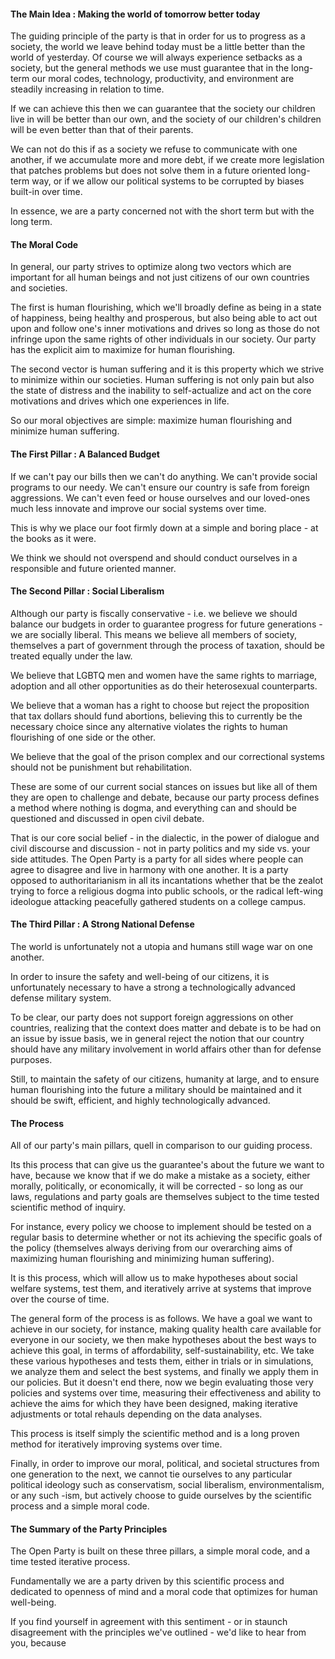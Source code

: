 #### The Main Idea : Making the world of tomorrow better today

The guiding principle of the party is that in order for us to progress as a society,
the world we leave behind today must be a little better than the world of yesterday.
Of course we will always experience setbacks as a society, but the general methods we use must guarantee that in
the long-term our moral codes, technology, productivity, and environment are steadily increasing in relation to time.

If we can achieve this then we can guarantee that the society our children live in will be better than our own, and the society of our children's children will be even better than that of their parents.

We can not do this if as a society we refuse to communicate with one another, if we accumulate more and more debt, if we create more legislation that patches problems but does not solve them in a future oriented long-term way, or if we allow our political systems to be corrupted by biases built-in over time.

In essence, we are a party concerned not with the short term but with the long term.


#### The Moral Code

In general, our party strives to optimize along two vectors which are important for all human beings and not just citizens of our own countries and societies.

The first is human flourishing, which we'll broadly define as being in a state of happiness, being healthy and prosperous, but also being able to act out upon and follow one's inner motivations and drives so long as those do not infringe upon the same rights of other individuals in our society. Our party has the explicit aim to maximize for human flourishing.

The second vector is human suffering and it is this property which we strive to minimize within our societies. Human suffering is not only pain but also the state of distress and the inability to self-actualize and act on the core motivations and drives which one experiences in life.

So our moral objectives are simple: maximize human flourishing and minimize human suffering.

#### The First Pillar : A Balanced Budget

If we can't pay our bills then we can't do anything. We can't provide social programs to our needy.
We can't ensure our country is safe from foreign aggressions. We can't even feed or house ourselves and our loved-ones much less
innovate and improve our social systems over time.

This is why we place our foot firmly down at a simple and boring place - at the books as it were.

We think we should not overspend and should conduct ourselves in a responsible and future oriented manner.

#### The Second Pillar : Social Liberalism

Although our party is fiscally conservative - i.e. we believe we should balance our budgets in order to guarantee
progress for future generations - we are socially liberal. This means we believe all members of society, themselves a part of
government through the process of taxation, should be treated equally under the law.

We believe that LGBTQ men and women have the same rights to marriage, adoption and all other opportunities as do their heterosexual counterparts.

We believe that a woman has a right to choose but reject the proposition that tax dollars should fund abortions, believing this to currently be the necessary choice since any alternative violates the rights to human flourishing of one side or the other.

We believe that the goal of the prison complex and our correctional systems should not be punishment but rehabilitation.

These are some of our current social stances on issues but like all of them they are open to challenge and debate, because our party process defines a method where nothing is dogma, and everything can and should be questioned and discussed in open civil debate.

That is our core social belief - in the dialectic, in the power of dialogue and civil discourse and discussion - not in party politics and my side vs. your side attitudes. The Open Party is a party for all sides where people can agree to disagree and live in harmony with one another. It is a party opposed to authoritarianism in all its incantations whether that be the zealot trying to force a religious dogma into public schools, or the radical left-wing ideologue attacking peacefully gathered students on a college campus.

#### The Third Pillar : A Strong National Defense

The world is unfortunately not a utopia and humans still wage war on one another.

In order to insure the safety and well-being of our citizens, it is unfortunately necessary to have a strong a technologically advanced defense military system.

To be clear, our party does not support foreign aggressions on other countries, realizing that the context does matter and debate is to be had on an issue by issue basis, we in general reject the notion that our country should have any military involvement in world affairs other than for defense purposes.

Still, to maintain the safety of our citizens, humanity at large, and to ensure human flourishing into the future a military should be maintained and it should be swift, efficient, and highly technologically advanced.  

#### The Process

All of our party's main pillars, quell in comparison to our guiding process.

Its this process that can give us the guarantee's about the future we want to have, because we know that if we do make a mistake as a society, either morally, politically, or economically, it will be corrected - so long as our laws, regulations and party goals are themselves subject to the time tested scientific method of inquiry.

For instance, every policy we choose to implement should be tested on a regular basis to determine whether or not its achieving the specific goals of the policy (themselves always deriving from our overarching aims of maximizing human flourishing and minimizing human suffering).

It is this process, which will allow us to make hypotheses about social welfare systems, test them, and iteratively arrive at systems that improve over the course of time.

The general form of the process is as follows. We have a goal we want to achieve in our society, for instance, making quality health care available for everyone in our society, we then make hypotheses about the best ways to achieve this goal, in terms of affordability, self-sustainability, etc. We take these various hypotheses and tests them, either in trials or in simulations, we analyze them and select the best systems, and finally we apply them in our policies. But it doesn't end there, now we begin evaluating those very policies and systems over time, measuring their effectiveness and ability to achieve the aims for which they have been designed, making iterative adjustments or total rehauls depending on the data analyses.

This process is itself simply the scientific method and is a long proven method for iteratively improving systems over time.

Finally, in order to improve our moral, political, and societal structures from one generation to the next, we cannot tie ourselves to any particular political ideology such as conservatism, social liberalism, environmentalism, or any such -ism, but actively choose to guide ourselves by the scientific process and a simple moral code.

#### The Summary of the Party Principles

The Open Party is built on these three pillars, a simple moral code, and a time tested iterative process.

Fundamentally we are a party driven by this scientific process and dedicated to openness of mind and a moral code
that optimizes for human well-being.

If you find yourself in agreement with this sentiment - or in staunch disagreement with the principles we've outlined - we'd like to hear from you, because
